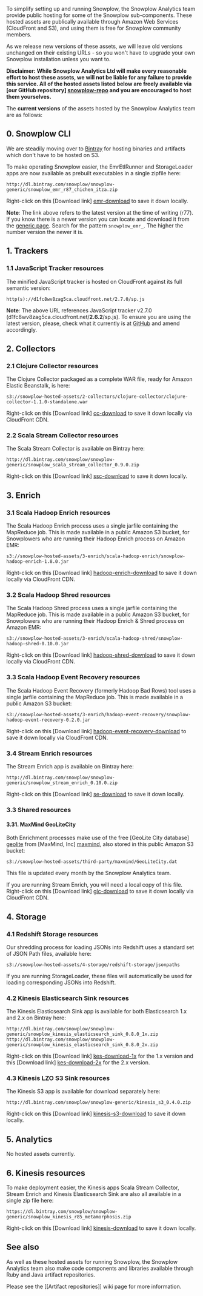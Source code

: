 To simplify setting up and running Snowplow, the Snowplow Analytics team provide public hosting for some of the Snowplow sub-components. These hosted assets are publically available through Amazon Web Services (CloudFront and S3), and using them is free for Snowplow community members.

As we release new versions of these assets, we will leave old versions unchanged on their existing URLs - so you won't have to upgrade your own Snowplow installation unless you want to.

**Disclaimer: While Snowplow Analytics Ltd will make every reasonable effort to host these assets, we will not be liable for any failure to provide this service. All of the hosted assets listed below are freely available via [our GitHub repository] [snowplow-repo] and you are encouraged to host them yourselves.** 

The **current versions** of the assets hosted by the Snowplow Analytics team are as follows:

## 0. Snowplow CLI

We are steadily moving over to [Bintray][bintray] for hosting binaries and artifacts which don't have to be hosted on S3.

To make operating Snowplow easier, the EmrEtlRunner and StorageLoader apps are now available as prebuilt executables in a single zipfile here:

    http://dl.bintray.com/snowplow/snowplow-generic/snowplow_emr_r87_chichen_itza.zip

Right-click on this [Download link] [emr-download] to save it down locally.

**Note**: The link above refers to the latest version at the time of writing (r77). If you know there is a newer version you can locate and download it from the [generic page](http://dl.bintray.com/snowplow/snowplow-generic/). Search for the pattern `snowplow_emr_`. The higher the number version the newer it is.

## 1. Trackers

### 1.1 JavaScript Tracker resources

The minified JavaScript tracker is hosted on CloudFront against its full semantic version:

    http(s)://d1fc8wv8zag5ca.cloudfront.net/2.7.0/sp.js

**Note**: The above URL references JavaScript tracker v2.7.0 (d1fc8wv8zag5ca.cloudfront.net/**2.6.2**/sp.js). To ensure you are using the latest version, please, check what it currently is at [GitHub](https://github.com/snowplow/snowplow-javascript-tracker/releases) and amend accordingly.

## 2. Collectors

### 2.1 Clojure Collector resources

The Clojure Collector packaged as a complete WAR file, ready for Amazon Elastic Beanstalk, is here:

    s3://snowplow-hosted-assets/2-collectors/clojure-collector/clojure-collector-1.1.0-standalone.war

Right-click on this [Download link] [cc-download] to save it down locally via CloudFront CDN.

### 2.2 Scala Stream Collector resources

The Scala Stream Collector is available on Bintray here:

    http://dl.bintray.com/snowplow/snowplow-generic/snowplow_scala_stream_collector_0.9.0.zip

Right-click on this [Download link] [ssc-download] to save it down locally.

## 3. Enrich

### 3.1 Scala Hadoop Enrich resources

The Scala Hadoop Enrich process uses a single jarfile containing the MapReduce job. This is made available in a public Amazon S3 bucket, for Snowplowers who are running their Hadoop Enrich process on Amazon EMR:

    s3://snowplow-hosted-assets/3-enrich/scala-hadoop-enrich/snowplow-hadoop-enrich-1.8.0.jar

Right-click on this [Download link] [hadoop-enrich-download] to save it down locally via CloudFront CDN.

### 3.2 Scala Hadoop Shred resources

The Scala Hadoop Shred process uses a single jarfile containing the MapReduce job. This is made available in a public Amazon S3 bucket, for Snowplowers who are running their Hadoop Enrich & Shred process on Amazon EMR:

    s3://snowplow-hosted-assets/3-enrich/scala-hadoop-shred/snowplow-hadoop-shred-0.10.0.jar

Right-click on this [Download link] [hadoop-shred-download] to save it down locally via CloudFront CDN.

### 3.3 Scala Hadoop Event Recovery resources

The Scala Hadoop Event Recovery (formerly Hadoop Bad Rows) tool uses a single jarfile containing the MapReduce job. This is made available in a public Amazon S3 bucket:

    s3://snowplow-hosted-assets/3-enrich/hadoop-event-recovery/snowplow-hadoop-event-recovery-0.2.0.jar

Right-click on this [Download link] [hadoop-event-recovery-download] to save it down locally via CloudFront CDN.

### 3.4 Stream Enrich resources

The Stream Enrich app is available on Bintray here:

    http://dl.bintray.com/snowplow/snowplow-generic/snowplow_stream_enrich_0.10.0.zip

Right-click on this [Download link] [se-download] to save it down locally.

### 3.3 Shared resources

#### 3.31. MaxMind GeoLiteCity

Both Enrichment processes make use of the free [GeoLite City database] [geolite] from [MaxMind, Inc] [maxmind], also stored in this public Amazon S3 bucket:

    s3://snowplow-hosted-assets/third-party/maxmind/GeoLiteCity.dat

This file is updated every month by the Snowplow Analytics team.

If you are running Stream Enrich, you will need a local copy of this file. Right-click on this [Download link] [glc-download] to save it down locally via CloudFront CDN.

## 4. Storage

### 4.1 Redshift Storage resources

Our shredding process for loading JSONs into Redshift uses a standard set of JSON Path files, available here:

    s3://snowplow-hosted-assets/4-storage/redshift-storage/jsonpaths

If you are running StorageLoader, these files will automatically be used for loading corresponding JSONs into Redshift.

### 4.2 Kinesis Elasticsearch Sink resources

The Kinesis Elasticsearch Sink app is available for both Elasticsearch 1.x and 2.x on Bintray here:

    http://dl.bintray.com/snowplow/snowplow-generic/snowplow_kinesis_elasticsearch_sink_0.8.0_1x.zip
    http://dl.bintray.com/snowplow/snowplow-generic/snowplow_kinesis_elasticsearch_sink_0.8.0_2x.zip

Right-click on this [Download link] [kes-download-1x] for the 1.x version and this [Download link] [kes-download-2x] for the 2.x version.

### 4.3 Kinesis LZO S3 Sink resources

The Kinesis S3 app is available for download separately here:

    http://dl.bintray.com/snowplow/snowplow-generic/kinesis_s3_0.4.0.zip

Right-click on this [Download link] [kinesis-s3-download] to save it down locally.

## 5. Analytics

No hosted assets currently.

## 6. Kinesis resources

To make deployment easier, the Kinesis apps Scala Stream Collector, Stream Enrich and Kinesis Elasticsearch Sink are also all available in a single zip file here:

    https://dl.bintray.com/snowplow/snowplow-generic/snowplow_kinesis_r85_metamorphosis.zip

Right-click on this [Download link] [kinesis-download] to save it down locally.

## See also

As well as these hosted assets for running Snowplow, the Snowplow Analytics team also make code components and libraries available through Ruby and Java artifact repositories.

Please see the [[Artifact repositories]] wiki page for more information.

[snowplow-repo]: https://github.com/snowplow/snowplow
[cc-download]: http://d2io1hx8u877l0.cloudfront.net/2-collectors/clojure-collector/clojure-collector-1.1.0-standalone.war
[hadoop-enrich-download]: http://d2io1hx8u877l0.cloudfront.net/3-enrich/scala-hadoop-enrich/snowplow-hadoop-enrich-1.8.0.jar
[hadoop-shred-download]: http://d2io1hx8u877l0.cloudfront.net/3-enrich/scala-hadoop-shred/snowplow-hadoop-shred-0.10.0.jar
[hadoop-event-recovery-download]: http://d2io1hx8u877l0.cloudfront.net/3-enrich/hadoop-event-recovery/snowplow-hadoop-event-recovery-0.2.0.jar
[glc-download]: http://d2io1hx8u877l0.cloudfront.net/third-party/maxmind/GeoLiteCity.dat
[geolite]: http://dev.maxmind.com/geoip/legacy/geolite?rld=snowplow
[maxmind]: http://www.maxmind.com/?rld=snowplow

[bintray]: https://bintray.com/
[kinesis-download]: https://dl.bintray.com/snowplow/snowplow-generic/snowplow_kinesis_r85_metamorphosis.zip
[kinesis-s3-download]: http://dl.bintray.com/snowplow/snowplow-generic/kinesis_s3_0.4.0.zip
[ssc-download]: http://dl.bintray.com/snowplow/snowplow-generic/snowplow_scala_stream_collector_0.9.0.zip
[se-download]: http://dl.bintray.com/snowplow/snowplow-generic/snowplow_stream_enrich_0.10.0.zip
[kes-download-1x]: http://dl.bintray.com/snowplow/snowplow-generic/snowplow_kinesis_elasticsearch_sink_0.8.0_1x.zip
[kes-download-2x]: http://dl.bintray.com/snowplow/snowplow-generic/snowplow_kinesis_elasticsearch_sink_0.8.0_2x.zip
[emr-download]: http://dl.bintray.com/snowplow/snowplow-generic/snowplow_emr_r87_chichen_itza.zip